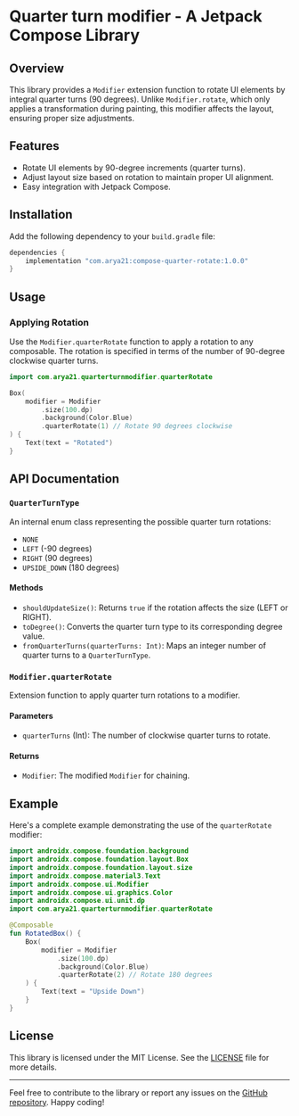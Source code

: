 # Quarter turn modifier - A Jetpack Compose Library

## Overview

This library provides a `Modifier` extension function to rotate UI elements by integral quarter turns (90 degrees). Unlike `Modifier.rotate`, which only applies a transformation during painting, this modifier affects the layout, ensuring proper size adjustments.

## Features

- Rotate UI elements by 90-degree increments (quarter turns).
- Adjust layout size based on rotation to maintain proper UI alignment.
- Easy integration with Jetpack Compose.

## Installation

Add the following dependency to your `build.gradle` file:

```groovy
dependencies {
    implementation "com.arya21:compose-quarter-rotate:1.0.0"
}
```

## Usage

### Applying Rotation

Use the `Modifier.quarterRotate` function to apply a rotation to any composable. The rotation is specified in terms of the number of 90-degree clockwise quarter turns.

```kotlin
import com.arya21.quarterturnmodifier.quarterRotate

Box(
    modifier = Modifier
        .size(100.dp)
        .background(Color.Blue)
        .quarterRotate(1) // Rotate 90 degrees clockwise
) {
    Text(text = "Rotated")
}
```

## API Documentation

### `QuarterTurnType`

An internal enum class representing the possible quarter turn rotations:

- `NONE`
- `LEFT` (-90 degrees)
- `RIGHT` (90 degrees)
- `UPSIDE_DOWN` (180 degrees)

#### Methods

- `shouldUpdateSize()`: Returns `true` if the rotation affects the size (LEFT or RIGHT).
- `toDegree()`: Converts the quarter turn type to its corresponding degree value.
- `fromQuarterTurns(quarterTurns: Int)`: Maps an integer number of quarter turns to a `QuarterTurnType`.

### `Modifier.quarterRotate`

Extension function to apply quarter turn rotations to a modifier.

#### Parameters

- `quarterTurns` (Int): The number of clockwise quarter turns to rotate.

#### Returns

- `Modifier`: The modified `Modifier` for chaining.

## Example

Here's a complete example demonstrating the use of the `quarterRotate` modifier:

```kotlin
import androidx.compose.foundation.background
import androidx.compose.foundation.layout.Box
import androidx.compose.foundation.layout.size
import androidx.compose.material3.Text
import androidx.compose.ui.Modifier
import androidx.compose.ui.graphics.Color
import androidx.compose.ui.unit.dp
import com.arya21.quarterturnmodifier.quarterRotate

@Composable
fun RotatedBox() {
    Box(
        modifier = Modifier
            .size(100.dp)
            .background(Color.Blue)
            .quarterRotate(2) // Rotate 180 degrees
    ) {
        Text(text = "Upside Down")
    }
}
```

## License

This library is licensed under the MIT License. See the [LICENSE](LICENSE) file for more details.

---

Feel free to contribute to the library or report any issues on the [GitHub repository](https://github.com/yourusername/compose-quarter-rotate). Happy coding!